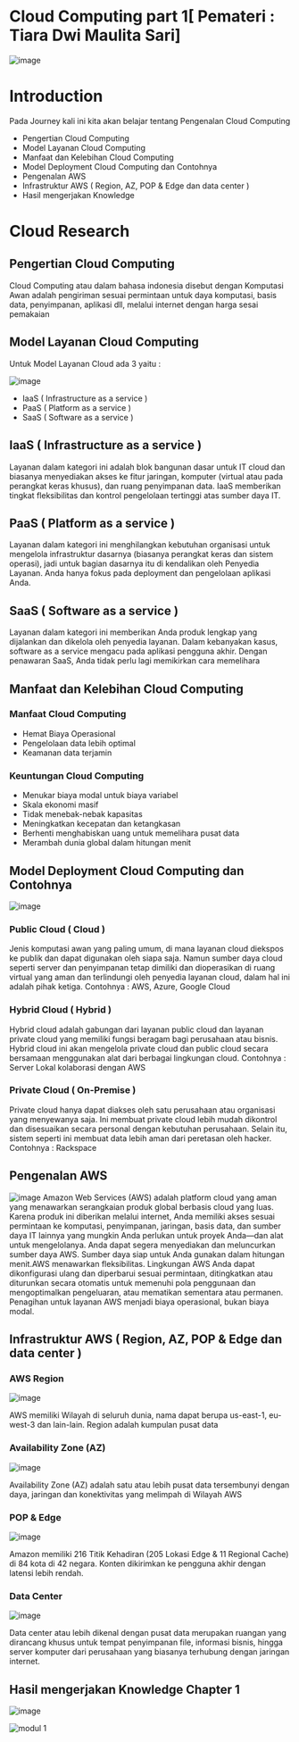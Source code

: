 # Cloud Computing part 1[ Pemateri : Tiara Dwi Maulita Sari]

![image](https://github.com/silvyameliaperdani/100DaysOfCloud/assets/121029600/d9737371-8c4d-4c27-9e29-b9ca37d8fb02)


# Introduction
Pada Journey kali ini kita akan belajar tentang Pengenalan Cloud Computing
- Pengertian Cloud Computing
- Model Layanan Cloud Computing
- Manfaat dan Kelebihan Cloud Computing
- Model Deployment Cloud Computing dan Contohnya
- Pengenalan AWS
- Infrastruktur AWS ( Region, AZ, POP & Edge dan data center )
- Hasil mengerjakan Knowledge
  
# Cloud Research 
## Pengertian Cloud Computing 
Cloud Computing atau dalam bahasa indonesia disebut dengan Komputasi Awan adalah pengiriman sesuai permintaan untuk daya komputasi, basis data, penyimpanan, aplikasi dll, melalui internet dengan harga sesai pemakaian

##  Model Layanan Cloud Computing
Untuk Model Layanan Cloud ada 3 yaitu :

![image](https://github.com/silvyameliaperdani/100DaysOfCloud/assets/121029600/022d1648-d2e6-4bb9-9a25-da37b560f2ce)

- IaaS ( Infrastructure as a service )
- PaaS ( Platform as a service )
- SaaS ( Software as a service )

## IaaS ( Infrastructure as a service )
Layanan dalam kategori ini adalah blok bangunan dasar untuk IT cloud dan biasanya menyediakan akses ke fitur jaringan, komputer (virtual atau pada perangkat keras khusus), dan ruang penyimpanan data. IaaS memberikan tingkat fleksibilitas dan kontrol pengelolaan tertinggi atas sumber daya IT.

## PaaS ( Platform as a service )
Layanan dalam kategori ini menghilangkan kebutuhan organisasi untuk mengelola infrastruktur dasarnya (biasanya perangkat keras dan sistem operasi), jadi untuk bagian dasarnya itu di kendalikan oleh Penyedia Layanan. Anda hanya fokus pada deployment dan pengelolaan aplikasi Anda.

## SaaS ( Software as a service )
Layanan dalam kategori ini memberikan Anda produk lengkap yang dijalankan dan dikelola oleh penyedia layanan. Dalam kebanyakan kasus, software as a service mengacu pada aplikasi pengguna akhir. Dengan penawaran SaaS, Anda tidak perlu lagi memikirkan cara memelihara

## Manfaat dan Kelebihan Cloud Computing
### Manfaat Cloud Computing 
- Hemat Biaya Operasional
- Pengelolaan data lebih optimal
- Keamanan data terjamin

### Keuntungan Cloud Computing 
- Menukar biaya modal untuk biaya variabel
- Skala ekonomi masif
- Tidak menebak-nebak kapasitas
- Meningkatkan kecepatan dan ketangkasan
- Berhenti menghabiskan uang untuk memelihara pusat data
- Merambah dunia global dalam hitungan menit

## Model Deployment Cloud Computing dan Contohnya
![image](https://github.com/silvyameliaperdani/100DaysOfCloud/assets/121029600/7ef7c0a2-88ee-4c0a-9b51-83978beb1a35)

### Public Cloud ( Cloud )
Jenis komputasi awan yang paling umum, di mana layanan cloud diekspos ke publik dan dapat digunakan oleh siapa saja. Namun sumber daya cloud seperti server dan penyimpanan tetap dimiliki dan dioperasikan di ruang virtual yang aman dan terlindungi oleh penyedia layanan cloud, dalam hal ini adalah pihak ketiga. 
Contohnya : AWS, Azure, Google Cloud

### Hybrid Cloud ( Hybrid )
Hybrid cloud adalah gabungan dari layanan public cloud dan layanan private cloud yang memiliki fungsi beragam bagi perusahaan atau bisnis. Hybrid cloud ini akan mengelola private cloud dan public cloud secara bersamaan menggunakan alat dari berbagai lingkungan cloud.
Contohnya : Server Lokal kolaborasi dengan AWS

### Private Cloud ( On-Premise )
Private cloud hanya dapat diakses oleh satu perusahaan atau organisasi yang menyewanya saja. Ini membuat private cloud lebih mudah dikontrol dan disesuaikan secara personal dengan kebutuhan perusahaan. Selain itu, sistem seperti ini membuat data lebih aman dari peretasan oleh hacker.
Contohnya : Rackspace

## Pengenalan AWS

![image](https://github.com/silvyameliaperdani/100DaysOfCloud/assets/121029600/69d52255-85cc-41e0-8034-e8509fa0315c)
Amazon Web Services (AWS) adalah platform cloud yang aman yang menawarkan serangkaian produk global berbasis cloud yang luas. Karena produk ini diberikan melalui internet, Anda memiliki akses sesuai permintaan ke komputasi, penyimpanan, jaringan, basis data, dan sumber daya IT lainnya yang mungkin Anda perlukan untuk proyek Anda—dan alat untuk mengelolanya. Anda dapat segera menyediakan dan meluncurkan sumber daya AWS. Sumber daya siap untuk Anda gunakan dalam hitungan menit.AWS menawarkan fleksibilitas. Lingkungan AWS Anda dapat dikonfigurasi ulang dan diperbarui sesuai permintaan, ditingkatkan atau diturunkan secara otomatis untuk memenuhi pola penggunaan dan mengoptimalkan pengeluaran, atau mematikan sementara atau permanen. Penagihan untuk layanan AWS menjadi biaya operasional, bukan biaya modal. 

## Infrastruktur AWS ( Region, AZ, POP & Edge dan data center )

### AWS Region 
![image](https://github.com/silvyameliaperdani/100DaysOfCloud/assets/121029600/87c066b0-92b4-4da6-9fbd-55442d5c8acd)

AWS memiliki Wilayah di seluruh dunia, nama dapat berupa us-east-1, eu-west-3 dan lain-lain. Region adalah kumpulan pusat data 

### Availability Zone (AZ)
![image](https://github.com/silvyameliaperdani/100DaysOfCloud/assets/121029600/aef62ed7-13ba-49b2-9c71-0ee56821f220)

Availability Zone (AZ) adalah satu atau lebih pusat data tersembunyi dengan daya, jaringan dan konektivitas yang melimpah di Wilayah AWS

### POP & Edge
![image](https://github.com/silvyameliaperdani/100DaysOfCloud/assets/121029600/a850c662-5a1f-4ff6-95d9-66d5d603f14a)

Amazon memiliki 216 Titik Kehadiran (205 Lokasi Edge & 11 Regional Cache) di 84 kota di 42 negara. Konten dikirimkan ke pengguna akhir dengan latensi lebih rendah.

### Data Center 
![image](https://github.com/silvyameliaperdani/100DaysOfCloud/assets/121029600/8db784a7-223b-4f62-8541-bdb580ebf289)

Data center atau lebih dikenal dengan pusat data merupakan ruangan yang dirancang khusus untuk tempat penyimpanan file, informasi bisnis, hingga server komputer dari perusahaan yang biasanya terhubung dengan jaringan internet.

## Hasil mengerjakan Knowledge Chapter 1
![image](https://github.com/silvyameliaperdani/100DaysOfCloud/assets/121029600/cdbe5385-3de9-4ea7-b695-a9d45c4c0b0c)

![modul 1](https://github.com/silvyameliaperdani/100DaysOfCloud/assets/121029600/896a7943-8c2e-47f3-9579-3b1900ef44ba)




